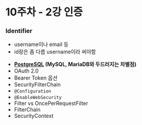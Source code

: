 # 10주차 - 2강 인증

### Identifier
* username이나 email 등
* id랑은 좀 다름 username이라 써야함 
- **[PostgreSQL](https://www.postgresql.org/) (MySQL, MariaDB와 두드러지는 차별점)**
- OAuth 2.0
- Bearer Token 옵션
- SecurityFilterChain
- `@Configuration`
- `@EnableWebSecurity`
- Filter vs OncePerRequestFilter
- FilterChain
- SecurityContext